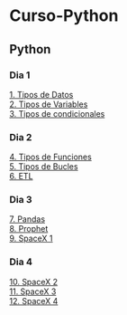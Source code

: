 # Curso-Python
## Python
### Dia 1
[1. Tipos de Datos](https://github.com/EzioADeF/Curso-Python/blob/Dia-1/Copia%20de%20M4%20-%2001%20-%20Python%20Notebook.ipynb) <br>
[2. Tipos de Variables](https://github.com/EzioADeF/Curso-Python/blob/Dia-1/Copia%20de%20M4%20-%2002%20-%20Python%20Notebook.ipynb) <br>
[3. Tipos de condicionales](https://github.com/EzioADeF/Curso-Python/blob/Dia-1/Copia%20de%20M4%20-%2003%20-%20Condicionales.ipynb) <br>
### Dia 2
[4. Tipos de Funciones](https://github.com/EzioADeF/Curso-Python/blob/Dia-2/Copia%20de%20M4%20-%2004%20-%20Funciones.ipynb) <br>
[5. Tipos de Bucles](https://github.com/EzioADeF/Curso-Python/blob/Dia-2/Copia%20de%20M4%20-%2005%20-%20Bucles.ipynb) <br>
[6. ETL](https://github.com/EzioADeF/Curso-Python/blob/Dia-2/Copia%20de%20M4%20-%2006%20-%20ETL.ipynb) <br>
### Dia 3
[7. Pandas](https://github.com/EzioADeF/Curso-Python/blob/Dia-3/Copia%20de%20M4%20-%2010%20-%20Pandas.ipynb) <br>
[8. Prophet](https://github.com/EzioADeF/Curso-Python/blob/Dia-3/Copia%20de%20Prophet%20-%20Predecir%20el%20valor%20de%20Bitcoin.ipynb) <br>
[9. SpaceX 1](https://github.com/EzioADeF/Curso-Python/blob/Dia-3/Copia%20de%20SpaceX%20-%201%20-%20Data%20Collection%20Api%20v2.ipynb) <br>
### Dia 4
[10. SpaceX 2](https://github.com/EzioADeF/Curso-Python/blob/Dia-4/Copia%20de%20SpaceX%20-%202%20-%20EDA.ipynb) <br>
[11. SpaceX 3](https://github.com/EzioADeF/Curso-Python/blob/Dia-4/Copia%20de%20SpaceX%20-%203%20-EDA%20Using%20SQL.ipynb) <br>
[12. SpaceX 4](https://github.com/EzioADeF/Curso-Python/blob/Dia-4/Copia%20de%20SpaceX%20-%204%20-%20EDA%20with%20Data%20Visualization.ipynb) <br>
